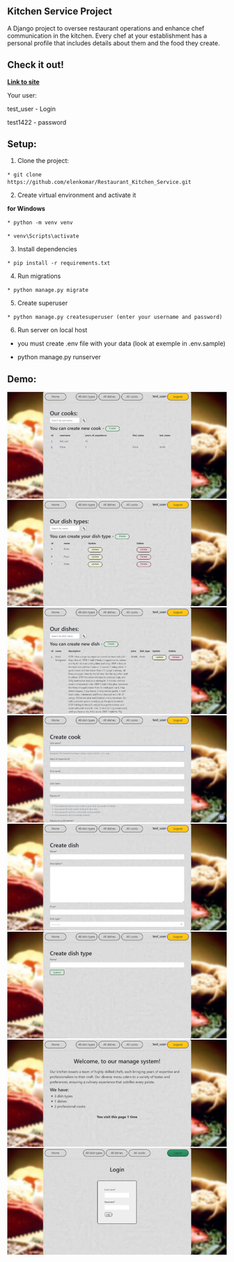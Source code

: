 **Kitchen Service Project**
------------------------------------
A Django project to oversee restaurant operations and enhance chef communication in the kitchen. Every chef at your establishment has a personal profile that includes details about them and the food they create.

**Check it out!**
-----------------------------------

**[Link to site](https://kitchen-service-portfolio.onrender.com)**

Your user:

test_user - Login

test1422 - password

**Setup:**
----------------------------------
1. Clone the project:

`* git clone https://github.com/elenkomar/Restaurant_Kitchen_Service.git`

2. Create virtual environment and activate it

**for Windows**

`* python -m venv venv`

`* venv\Scripts\activate`

3. Install dependencies

`* pip install -r requirements.txt`

4. Run migrations

`* python manage.py migrate`

5. Create superuser

`* python manage.py createsuperuser (enter your username and password)`

6. Run server on local host

* you must create .env file with your data (look at exemple in .env.sample)

* python manage.py runserver

**Demo:**
-----------------------------
![all_cooks.jpg](static%2Fscreenshots%2Fall_cooks.jpg)
![all_dish_type.jpg](static%2Fscreenshots%2Fall_dish_type.jpg)
![all_dishes.jpg](static%2Fscreenshots%2Fall_dishes.jpg)
![create_cook.jpg](static%2Fscreenshots%2Fcreate_cook.jpg)
![create_dish.jpg](static%2Fscreenshots%2Fcreate_dish.jpg)
![create_dish_type.jpg](static%2Fscreenshots%2Fcreate_dish_type.jpg)
![home_page.jpg](static%2Fscreenshots%2Fhome_page.jpg)
![login.jpg](static%2Fscreenshots%2Flogin.jpg)
